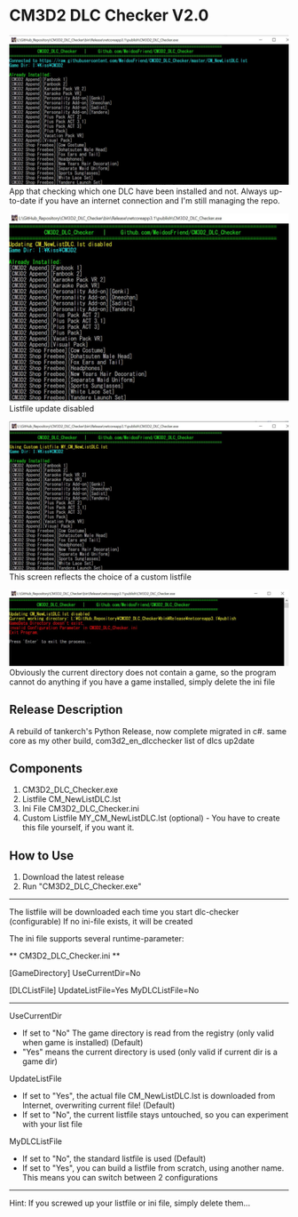 # CM3D2 DLC Checker V2.0

![](Screen_1.jpg)
App that checking which one DLC have been installed and not.
Always up-to-date if you have an internet connection and I'm still managing the repo.

![](Screen_2.jpg)
Listfile update disabled

![](Screen_3.jpg)
This screen reflects the choice of a custom listfile

![](Screen_4.jpg)
Obviously the current directory does not contain a game, so the program cannot do anything
if you have a game installed, simply delete the ini file

## Release Description
A rebuild of tankerch's Python Release, now complete migrated in c#.
same core as my other build, com3d2_en_dlcchecker
list of dlcs up2date

## Components
1) CM3D2_DLC_Checker.exe
2) Listfile CM_NewListDLC.lst
3) Ini File CM3D2_DLC_Checker.ini
4) Custom Listfile MY_CM_NewListDLC.lst (optional) - You have to create this file yourself, if you want it.

## How to Use

1.  Download the latest release
2.  Run "CM3D2_DLC_Checker.exe"

--------------------------------------
The listfile will be downloaded each time you start dlc-checker (configurable)
If no ini-file exists, it will be created

The ini file supports several runtime-parameter:

** CM3D2_DLC_Checker.ini ** 

[GameDirectory]
UseCurrentDir=No

[DLCListFile]
UpdateListFile=Yes
MyDLCListFile=No

---------
UseCurrentDir
- If set to "No" The game directory is read from the registry (only valid when game is installed) (Default)
- "Yes" means the current directory is used (only valid if current dir is a game dir)

UpdateListFile
- If set to "Yes", the actual file CM_NewListDLC.lst is downloaded from Internet, overwriting current file! (Default)
- If set to "No", the current listfile stays untouched, so you can experiment with your list file

MyDLCListFile
- If set to "No", the standard listfile is used (Default)
- If set to "Yes", you can build a listfile from scratch, using another name. This means you can switch between 2 configurations
----------

Hint: If you screwed up your listfile or ini file, simply delete them... 
